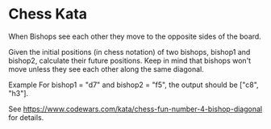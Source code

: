 # Chess Kata 

When Bishops see each other they move to the opposite sides of the board.

Given the initial positions (in chess notation) of two bishops, bishop1 and bishop2, calculate their future positions. Keep in mind that bishops won't move unless they see each other along the same diagonal.

Example
For bishop1 = "d7" and bishop2 = "f5", the output should be ["c8", "h3"].

See https://www.codewars.com/kata/chess-fun-number-4-bishop-diagonal for details.


